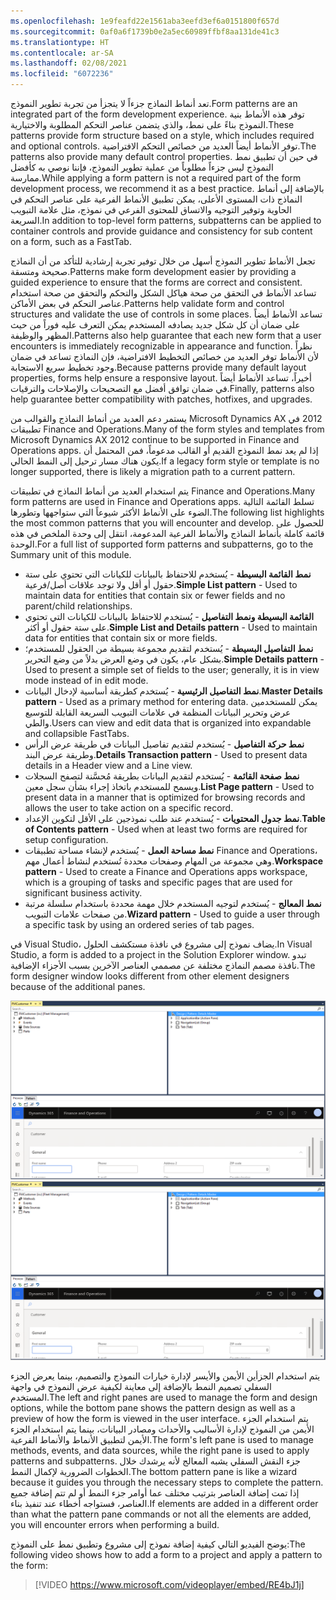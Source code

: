 ```yaml
---
ms.openlocfilehash: 1e9feafd22e1561aba3eefd3ef6a0151800f657d
ms.sourcegitcommit: 0af0a6f1739b0e2a5ec60989ffbf8aa131de41c3
ms.translationtype: HT
ms.contentlocale: ar-SA
ms.lasthandoff: 02/08/2021
ms.locfileid: "6072236"
---
```

<span data-ttu-id="30cb1-101">تعد أنماط النماذج جزءاً لا يتجزأ من تجربة تطوير النموذج.</span><span class="sxs-lookup"><span data-stu-id="30cb1-101">Form patterns are an integrated part of the form development experience.</span></span> <span data-ttu-id="30cb1-102">توفر هذه الأنماط بنية النموذج بناءً على نمط، والذي يتضمن عناصر التحكم المطلوبة والاختيارية.</span><span class="sxs-lookup"><span data-stu-id="30cb1-102">These patterns provide form structure based on a style, which includes required and optional controls.</span></span> <span data-ttu-id="30cb1-103">توفر الأنماط أيضاً العديد من خصائص التحكم الافتراضية.</span><span class="sxs-lookup"><span data-stu-id="30cb1-103">The patterns also provide many default control properties.</span></span> <span data-ttu-id="30cb1-104">في حين أن تطبيق نمط النموذج ليس جزءاً مطلوباً من عملية تطوير النموذج، فإننا نوصي به كأفضل ممارسة.</span><span class="sxs-lookup"><span data-stu-id="30cb1-104">While applying a form pattern is not a required part of the form development process, we recommend it as a best practice.</span></span> <span data-ttu-id="30cb1-105">بالإضافة إلى أنماط النماذج ذات المستوى الأعلى، يمكن تطبيق الأنماط الفرعية على عناصر التحكم في الحاوية وتوفير التوجيه والاتساق للمحتوى الفرعي في نموذج، مثل علامة التبويب السريعة.</span><span class="sxs-lookup"><span data-stu-id="30cb1-105">In addition to top-level form patterns, subpatterns can be applied to container controls and provide guidance and consistency for sub content on a form, such as a FastTab.</span></span> 

<span data-ttu-id="30cb1-106">تجعل الأنماط تطوير النموذج أسهل من خلال توفير تجربة إرشادية للتأكد من أن النماذج صحيحة ومتسقة.</span><span class="sxs-lookup"><span data-stu-id="30cb1-106">Patterns make form development easier by providing a guided experience to ensure that the forms are correct and consistent.</span></span> <span data-ttu-id="30cb1-107">تساعد الأنماط في التحقق من صحة هياكل الشكل والتحكم والتحقق من صحة استخدام عناصر التحكم في بعض الأماكن.</span><span class="sxs-lookup"><span data-stu-id="30cb1-107">Patterns help validate form and control structures and validate the use of controls in some places.</span></span> <span data-ttu-id="30cb1-108">تساعد الأنماط أيضاً على ضمان أن كل شكل جديد يصادفه المستخدم يمكن التعرف عليه فوراً من حيث المظهر والوظيفة.</span><span class="sxs-lookup"><span data-stu-id="30cb1-108">Patterns also help guarantee that each new form that a user encounters is immediately recognizable in appearance and function.</span></span> <span data-ttu-id="30cb1-109">نظراً لأن الأنماط توفر العديد من خصائص التخطيط الافتراضية، فإن النماذج تساعد في ضمان وجود تخطيط سريع الاستجابة.</span><span class="sxs-lookup"><span data-stu-id="30cb1-109">Because patterns provide many default layout properties, forms help ensure a responsive layout.</span></span> <span data-ttu-id="30cb1-110">أخيراً، تساعد الأنماط أيضاً في ضمان توافق أفضل مع التصحيحات والإصلاحات والترقيات.</span><span class="sxs-lookup"><span data-stu-id="30cb1-110">Finally, patterns also help guarantee better compatibility with patches, hotfixes, and upgrades.</span></span>

<span data-ttu-id="30cb1-111">يستمر دعم العديد من أنماط النماذج والقوالب من Microsoft Dynamics AX ‏2012 في تطبيقات Finance and Operations.</span><span class="sxs-lookup"><span data-stu-id="30cb1-111">Many of the form styles and templates from Microsoft Dynamics AX 2012 continue to be supported in Finance and Operations apps.</span></span> <span data-ttu-id="30cb1-112">إذا لم يعد نمط النموذج القديم أو القالب مدعوماً، فمن المحتمل أن يكون هناك مسار ترحيل إلى النمط الحالي.</span><span class="sxs-lookup"><span data-stu-id="30cb1-112">If a legacy form style or template is no longer supported, there is likely a migration path to a current pattern.</span></span>

<span data-ttu-id="30cb1-113">يتم استخدام العديد من أنماط النماذج في تطبيقات Finance and Operations.</span><span class="sxs-lookup"><span data-stu-id="30cb1-113">Many form patterns are used in Finance and Operations apps.</span></span> <span data-ttu-id="30cb1-114">تسلط القائمة التالية الضوء على الأنماط الأكثر شيوعاً التي ستواجهها وتطورها.</span><span class="sxs-lookup"><span data-stu-id="30cb1-114">The following list highlights the most common patterns that you will encounter and develop.</span></span> <span data-ttu-id="30cb1-115">للحصول على قائمة كاملة بأنماط النماذج والأنماط الفرعية المدعومة، انتقل إلى وحدة الملخص في هذه الوحدة.</span><span class="sxs-lookup"><span data-stu-id="30cb1-115">For a full list of supported form patterns and subpatterns, go to the Summary unit of this module.</span></span>

-   <span data-ttu-id="30cb1-116">**نمط القائمة البسيطة** - يُستخدم للاحتفاظ بالبيانات للكيانات التي تحتوي على ستة حقول أو أقل ولا توجد علاقات أصل/فرعية.</span><span class="sxs-lookup"><span data-stu-id="30cb1-116">**Simple List pattern** - Used to maintain data for entities that contain six or fewer fields and no parent/child relationships.</span></span>
-   <span data-ttu-id="30cb1-117">**القائمة البسيطة ونمط التفاصيل** - يُستخدم للاحتفاظ بالبيانات للكيانات التي تحتوي على ستة حقول أو أكثر.</span><span class="sxs-lookup"><span data-stu-id="30cb1-117">**Simple List and Details pattern** - Used to maintain data for    entities that contain six or more fields.</span></span>
-   <span data-ttu-id="30cb1-118">**نمط التفاصيل البسيطة** - يُستخدم لتقديم مجموعة بسيطة من الحقول للمستخدم؛ بشكل عام، يكون في وضع العرض بدلاً من وضع التحرير.</span><span class="sxs-lookup"><span data-stu-id="30cb1-118">**Simple Details pattern** - Used to present a simple set of fields    to the user; generally, it is in view mode instead of in edit mode.</span></span>
-   <span data-ttu-id="30cb1-119">**نمط التفاصيل الرئيسية** - يُستخدم كطريقة أساسية لإدخال البيانات.</span><span class="sxs-lookup"><span data-stu-id="30cb1-119">**Master Details pattern** - Used as a primary method for entering    data.</span></span> <span data-ttu-id="30cb1-120">يمكن للمستخدمين عرض وتحرير البيانات المنظمة في علامات التبويب السريعة القابلة للتوسيع والطي.</span><span class="sxs-lookup"><span data-stu-id="30cb1-120">Users can view and edit data that is organized into expandable    and collapsible FastTabs.</span></span>
-   <span data-ttu-id="30cb1-121">**نمط حركة التفاصيل** - يُستخدم لتقديم تفاصيل البيانات في طريقة عرض الرأس وطريقة عرض البند.</span><span class="sxs-lookup"><span data-stu-id="30cb1-121">**Details Transaction pattern** - Used to present data details in a    Header view and a Line view.</span></span>
-   <span data-ttu-id="30cb1-122">**نمط صفحة القائمة** - يُستخدم لتقديم البيانات بطريقة مُحسَّنة لتصفح السجلات ويسمح للمستخدم باتخاذ إجراء بشأن سجل معين.</span><span class="sxs-lookup"><span data-stu-id="30cb1-122">**List Page pattern** - Used to present data in a manner that is    optimized for browsing records and allows the user to take action on a specific record.</span></span>
-   <span data-ttu-id="30cb1-123">**نمط جدول المحتويات** - يُستخدم عند طلب نموذجين على الأقل لتكوين الإعداد.</span><span class="sxs-lookup"><span data-stu-id="30cb1-123">**Table of Contents pattern** - Used when at least two forms are    required for setup configuration.</span></span>
-   <span data-ttu-id="30cb1-124">**نمط مساحة العمل** - يُستخدم لإنشاء مساحة تطبيقات Finance and Operations، وهي مجموعة من المهام وصفحات محددة تُستخدم لنشاط أعمال مهم.</span><span class="sxs-lookup"><span data-stu-id="30cb1-124">**Workspace pattern** - Used to create a Finance and Operations apps    workspace, which is a grouping of tasks and specific pages that are used for significant business activity.</span></span>
-   <span data-ttu-id="30cb1-125">**نمط المعالج** - يُستخدم لتوجيه المستخدم خلال مهمة محددة باستخدام سلسلة مرتبة من صفحات علامات التبويب.</span><span class="sxs-lookup"><span data-stu-id="30cb1-125">**Wizard pattern** - Used to guide a user through a specific task    by using an ordered series of tab pages.</span></span>

<span data-ttu-id="30cb1-126">في Visual Studio، يضاف نموذج إلى مشروع في نافذة مستكشف الحلول.</span><span class="sxs-lookup"><span data-stu-id="30cb1-126">In Visual Studio, a form is added to a project in the Solution Explorer window.</span></span> <span data-ttu-id="30cb1-127">تبدو نافذة مصمم النماذج مختلفة عن مصممي العناصر الآخرين بسبب الأجزاء الإضافية.</span><span class="sxs-lookup"><span data-stu-id="30cb1-127">The form designer window looks different from other element designers because of the additional panes.</span></span> 

<span data-ttu-id="30cb1-128">[![لقطة شاشة لنافذة مصمم نماذج Visual Studio.](../media/form-designer.png)](../media/form-designer.png#lightbox)</span><span class="sxs-lookup"><span data-stu-id="30cb1-128">[![Screenshsot of the Visual Studio Form designer window.](../media/form-designer.png)](../media/form-designer.png#lightbox)</span></span>

<span data-ttu-id="30cb1-129">يتم استخدام الجزأين الأيمن والأيسر لإدارة خيارات النموذج والتصميم، بينما يعرض الجزء السفلي تصميم النمط بالإضافة إلى معاينة لكيفية عرض النموذج في واجهة المستخدم.</span><span class="sxs-lookup"><span data-stu-id="30cb1-129">The left and right panes are used to manage the form and design options, while the bottom pane shows the pattern design as well as a preview of how the form is viewed in the user interface.</span></span> <span data-ttu-id="30cb1-130">يتم استخدام الجزء الأيمن من النموذج لإدارة الأساليب والأحداث ومصادر البيانات، بينما يتم استخدام الجزء الأيمن لتطبيق الأنماط والأنماط الفرعية.</span><span class="sxs-lookup"><span data-stu-id="30cb1-130">The form's left pane is used to manage methods, events, and data sources, while the right pane is used to apply patterns and subpatterns.</span></span> <span data-ttu-id="30cb1-131">جزء النقش السفلي يشبه المعالج لأنه يرشدك خلال الخطوات الضرورية لإكمال النمط.</span><span class="sxs-lookup"><span data-stu-id="30cb1-131">The bottom pattern pane is like a wizard because it guides you through the necessary steps to complete the pattern.</span></span> <span data-ttu-id="30cb1-132">إذا تمت إضافة العناصر بترتيب مختلف عما أوامر جزء النمط أو لم تتم إضافة جميع العناصر، فستواجه أخطاء عند تنفيذ بناء.</span><span class="sxs-lookup"><span data-stu-id="30cb1-132">If elements are added in a different order than what the pattern pane commands or not all the elements are added, you will encounter errors when performing a build.</span></span>

<span data-ttu-id="30cb1-133">يوضح الفيديو التالي كيفية إضافة نموذج إلى مشروع وتطبيق نمط على النموذج:</span><span class="sxs-lookup"><span data-stu-id="30cb1-133">The following video shows how to add a form to a project and apply a pattern to the form:</span></span>

> [!VIDEO https://www.microsoft.com/videoplayer/embed/RE4bJ1j]

 

